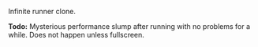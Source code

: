 Infinite runner clone.

**Todo:** Mysterious performance slump after running with no problems for a while. Does not happen unless fullscreen.
